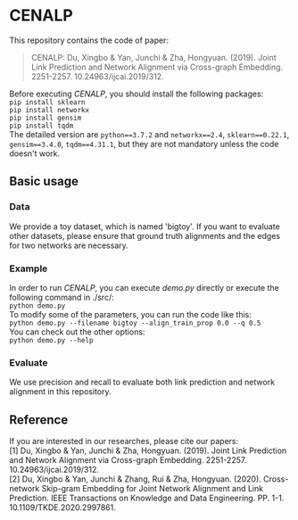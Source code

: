 # CENALP
This repository contains the code of paper:  
 >CENALP: Du, Xingbo & Yan, Junchi & Zha, Hongyuan. (2019). Joint Link Prediction and Network Alignment via Cross-graph Embedding. 2251-2257. 10.24963/ijcai.2019/312.   
 
Before executing *CENALP*, you should install the following packages:  
``pip install sklearn``  
``pip install networkx``  
``pip install gensim``  
``pip install tqdm``  
The detailed version are ``python==3.7.2`` and ``networkx==2.4``, ``sklearn==0.22.1``, ``gensim==3.4.0``, ``tqdm==4.31.1``, but they are not mandatory unless the code doesn't work.  
## Basic usage  
### Data  
We provide a toy dataset, which is named 'bigtoy'. If you want to evaluate other datasets, please ensure that ground truth alignments and the edges for two networks are necessary.   

### Example  
In order to run *CENALP*, you can execute *demo.py* directly or execute the following command in ./src/:  
``python demo.py``  
To modify some of the parameters, you can run the code like this:  
``python demo.py --filename bigtoy --align_train_prop 0.0 --q 0.5``  
You can check out the other options:  
``python demo.py --help``  

### Evaluate
We use precision and recall to evaluate both link prediction and network alignment in this repository.

## Reference  
If you are interested in our researches, please cite our papers:  
[1] Du, Xingbo & Yan, Junchi & Zha, Hongyuan. (2019). Joint Link Prediction and Network Alignment via Cross-graph Embedding. 2251-2257. 10.24963/ijcai.2019/312.   
[2] Du, Xingbo & Yan, Junchi & Zhang, Rui & Zha, Hongyuan. (2020). Cross-network Skip-gram Embedding for Joint Network Alignment and Link Prediction. IEEE Transactions on Knowledge and Data Engineering. PP. 1-1. 10.1109/TKDE.2020.2997861. 
